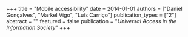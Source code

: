+++
title = "Mobile accessibility"
date = 2014-01-01
authors = ["Daniel Gonçalves", "Markel Vigo", "Luís Carriço"]
publication_types = ["2"]
abstract = ""
featured = false
publication = "*Universal Access in the Information Society*"
+++

